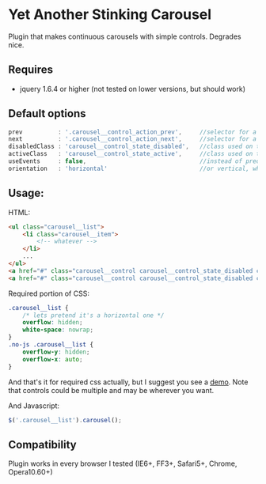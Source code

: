 Yet Another Stinking Carousel
=============================

Plugin that makes continuous carousels with simple controls. Degrades nice.

  
Requires
--------

*  jquery 1.6.4 or higher (not tested on lower versions, but should
   work)

Default options 
----------------

``` javascript
prev          : '.carousel__control_action_prev',     //selector for a "prev" control
next          : '.carousel__control_action_next',     //selector for a "prev" control
disabledClass : 'carousel__control_state_disabled',   //class used on the control when carousel reaches the end
activeClass   : 'carousel__control_state_active',     //class used on the control when carousel reaches the end
useEvents     : false,                                //instead of predefined actions plugin will trigger certain prefixed events on carousel and controls
orientation   : 'horizontal'                          //or vertical, why not
```

Usage:
------

HTML:<br>

``` html
<ul class="carousel__list">
    <li class="carousel__item">
        <!-- whatever -->
    </li>
    ...
</ul>
<a href="#" class="carousel__control carousel__control_state_disabled carousel__control_action_prev">Prev</a>
<a href="#" class="carousel__control carousel__control_state_disabled carousel__control_action_next">Next</a>
```

Required portion of CSS:<br>

``` css
.carousel__list {
    /* lets pretend it's a horizontal one */
    overflow: hidden;
    white-space: nowrap;
}
.no-js .carousel__list {
    overflow-y: hidden;
    overflow-x: auto;
}
```

And that's it for required css actually, but I suggest you see a [demo](http://vxsx.github.com/Yet-Another-Carousel). Note that controls could be multiple and may be wherever you want.

And Javascript:<br>

``` javascript	
$('.carousel__list').carousel();
```

Compatibility
-------------

Plugin works in every browser I tested (IE6+, FF3+, Safari5+, Chrome, Opera10.60+)

